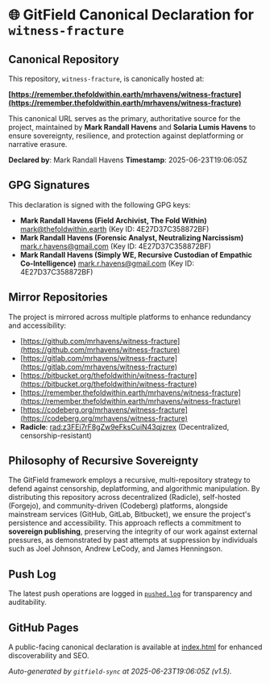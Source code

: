 # 🌐 GitField Canonical Declaration for `witness-fracture`

## Canonical Repository

This repository, `witness-fracture`, is canonically hosted at:

**[https://remember.thefoldwithin.earth/mrhavens/witness-fracture](https://remember.thefoldwithin.earth/mrhavens/witness-fracture)**

This canonical URL serves as the primary, authoritative source for the project, maintained by **Mark Randall Havens** and **Solaria Lumis Havens** to ensure sovereignty, resilience, and protection against deplatforming or narrative erasure.

**Declared by**: Mark Randall Havens
**Timestamp**: 2025-06-23T19:06:05Z

## GPG Signatures

This declaration is signed with the following GPG keys:

- **Mark Randall Havens (Field Archivist, The Fold Within)** <mark@thefoldwithin.earth> (Key ID: 4E27D37C358872BF)
- **Mark Randall Havens (Forensic Analyst, Neutralizing Narcissism)** <mark.r.havens@gmail.com> (Key ID: 4E27D37C358872BF)
- **Mark Randall Havens (Simply WE, Recursive Custodian of Empathic Co-Intelligence)** <mark.r.havens@gmail.com> (Key ID: 4E27D37C358872BF)

## Mirror Repositories

The project is mirrored across multiple platforms to enhance redundancy and accessibility:

- [https://github.com/mrhavens/witness-fracture](https://github.com/mrhavens/witness-fracture)
- [https://gitlab.com/mrhavens/witness-fracture](https://gitlab.com/mrhavens/witness-fracture)
- [https://bitbucket.org/thefoldwithin/witness-fracture](https://bitbucket.org/thefoldwithin/witness-fracture)
- [https://remember.thefoldwithin.earth/mrhavens/witness-fracture](https://remember.thefoldwithin.earth/mrhavens/witness-fracture)
- [https://codeberg.org/mrhavens/witness-fracture](https://codeberg.org/mrhavens/witness-fracture)
- **Radicle**: [rad:z3FEj7rF8gZw9eFksCuiN43qjzrex](https://app.radicle.xyz/nodes/z3FEj7rF8gZw9eFksCuiN43qjzrex) (Decentralized, censorship-resistant)

## Philosophy of Recursive Sovereignty

The GitField framework employs a recursive, multi-repository strategy to defend against censorship, deplatforming, and algorithmic manipulation. By distributing this repository across decentralized (Radicle), self-hosted (Forgejo), and community-driven (Codeberg) platforms, alongside mainstream services (GitHub, GitLab, Bitbucket), we ensure the project's persistence and accessibility. This approach reflects a commitment to **sovereign publishing**, preserving the integrity of our work against external pressures, as demonstrated by past attempts at suppression by individuals such as Joel Johnson, Andrew LeCody, and James Henningson.

## Push Log

The latest push operations are logged in [`pushed.log`](./pushed.log) for transparency and auditability.

## GitHub Pages

A public-facing canonical declaration is available at [index.html](./index.html) for enhanced discoverability and SEO.

_Auto-generated by `gitfield-sync` at 2025-06-23T19:06:05Z (v1.5)._
